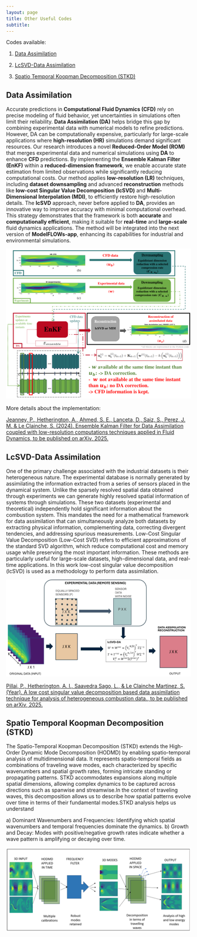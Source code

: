 ```yaml
---
layout: page
title: Other Useful Codes 
subtitle: 
---
```


Codes available:
1. [Data Assimilation](https://modelflows.github.io/modelflowsapp/others/#DA)

2. [LcSVD-Data Assimilation](https://modelflows.github.io/modelflowsapp/others/#lcSVD_DA)

3. [Spatio Temporal Koopman Decomposition (STKD)](https://modelflows.github.io/modelflowsapp/others/#STKD)


## Data Assimilation <a id="DA"></a>
Accurate predictions in **Computational Fluid Dynamics (CFD)** rely on precise modeling of fluid behavior, yet uncertainties in simulations often limit their reliability. **Data Assimilation (DA)** helps bridge this gap by combining experimental data with numerical models to refine predictions. However, DA can be computationally expensive, particularly for large-scale applications where **high-resolution (HR)** simulations demand significant resources.
Our research introduces a novel **Reduced-Order Model (ROM)** that merges experimental data and numerical simulations using **DA** to enhance **CFD** predictions. By implementing the **Ensemble Kalman Filter (EnKF)** within a **reduced-dimension framework**, we enable accurate state estimation from limited observations while significantly reducing computational costs. Our method applies **low-resolution (LR)** techniques, including **dataset downsampling** and advanced **reconstruction** methods like **low-cost Singular Value Decomposition (lcSVD)** and **Multi-Dimensional Interpolation (MDI)**, to efficiently restore high-resolution details. The **lcSVD** approach, never before applied to **DA**, provides an innovative way to improve accuracy with minimal computational overhead. This strategy demonstrates that the framework is both **accurate** and **computationally efficient**, making it suitable for **real-time** and **large-scale** fluid dynamics applications. The method will be integrated into the next version of **ModelFLOWs-app**, enhancing its capabilities for industrial and environmental simulations.



![Figure text](https://github.com/modelflows/modelflowsapp/blob/master/assets/img/2025_01Jan_30_Jeanney_DA.png?raw=true)

More details about the implementation:

<!-- REFERENCES -->
[Jeanney, P., Hetherington, A., Ahmed, S. E., Lanceta, D., Saiz, S., Perez, J. M. & Le Clainche, S. (2024). Ensemble Kalman Filter for Data Assimilation coupled with low-resolution computations techniques applied in Fluid Dynamics, to be published on arXiv, 2025.]()

<!-- VIDEOS 
<iframe width="560" height="315" src="LINK-EXTRACTED-FROM-YOUTUBE-CODE" title="YouTube video player" frameborder="0" allow="accelerometer; autoplay; clipboard-write; encrypted-media; gyroscope; picture-in-picture; web-share" referrerpolicy="strict-origin-when-cross-origin" allowfullscreen></iframe>
<video width="640" height="360" controls><source src="https://github.com/modelflows/modelflowsapp/blob/master/assets/vid/YOURVIDEOHERE.mp4?raw=true" type="video/mp4">
-->

## LcSVD-Data Assimilation <a id="lcSVD_DA"></a>
One of the primary challenge associated with the industrial datasets is their heterogeneous nature. The experimental database is normally generated by assimilating the information extracted from a series of sensors placed in the dynamical system. Unlike the sparsely resolved spatial data obtained through experiments we can generate highly resolved spatial information of systems through simulations. These two datasets (experimental and theoretical) independently hold significant information about the combustion system. This mandates the need for a mathematical framework for data assimilation that can simultaneously analyze both datasets by extracting physical information, complementing data, correcting divergent tendencies, and addressing spurious measurements. Low-Cost Singular Value Decomposition (Low-Cost SVD) refers to efficient approximations of the standard SVD algorithm, which reduce computational cost and memory usage while preserving the most important information. These methods are particularly useful for large-scale datasets, high-dimensional data, and real-time applications. In this work low-cost singular value decomposition (lcSVD) is used as a methodology to perform data assimilation. 

![Flowchart](https://github.com/modelflows/modelflowsapp/blob/master/assets/img/2025_01_30_pillai_lcsvd-da.png)

<!-- REFERENCES -->
[Pillai, P., Hetherington, A. I., Saavedra Sago, L., & Le Clainche Martinez, S. (Year). A low cost singular value decomposition based data assimilation technique for analysis of heterogeneous combustion data., to be published on arXiv, 2025.]()


## Spatio Temporal Koopman Decomposition (STKD) <a id="STKD"></a>
The Spatio-Temporal Koopman Decomposition (STKD) extends the High-Order Dynamic Mode Decomposition (HODMD) by enabling spatio-temporal analysis of multidimensional data. It represents spatio-temporal fields as combinations of traveling wave modes, each characterized by specific wavenumbers and spatial growth rates, forming intricate standing or propagating patterns. STKD accommodates expansions along multiple spatial dimensions, allowing complex dynamics to be captured across directions such as spanwise and streamwise.In the context of traveling waves, this decomposition allows us to describe how spatial patterns evolve over time in terms of their fundamental modes.STKD analysis helps us understand

a) Dominant Wavenumbers and Frequencies: Identifying which spatial wavenumbers and temporal frequencies dominate the dynamics.
b) Growth and Decay: Modes with positive/negative growth rates  indicate whether a wave pattern is amplifying or decaying over time.



![Flowchart1](https://github.com/modelflows/modelflowsapp/blob/master/assets/img/2025_01_30_pillai_stkd.png)
